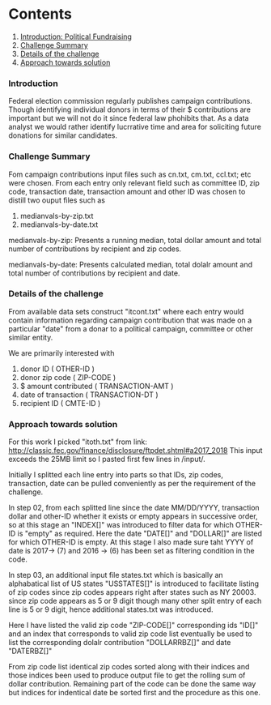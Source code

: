 # Contents
1. [Introduction: Political Fundraising](RAEDME.md#objective)
2. [Challenge Summary](README.md#challenge-summary)
3. [Details of the challenge](README.md#input-data)
4. [Approach towards solution](README.md#solution)


### Introduction
Federal election commission regularly publishes campaign contributions. Though identifying individual donors in terms of their $ contributions are important but we will not do it since federal law phohibits that. As a data analyst we would rather identify lucrrative time and area for soliciting future donations for similar candidates.  

### Challenge Summary
Fom campaign contributions input files such as  cn.txt, cm.txt, ccl.txt; etc were chosen. From each entry only relevant field such as committee ID, zip code, transaction date, transaction amount and other ID was chosen to distill two ouput files such as 

1. medianvals-by-zip.txt
2. medianvals-by-date.txt

medianvals-by-zip: Presents a running median, total dollar amount and total number of contributions by recipient and zip codes.

medianvals-by-date: Presents calculated median, total dolalr amount and total number of contributions by recipient and date.

### Details of the challenge
From available data sets construct "itcont.txt" where each entry would contain information regarding campaign contribution that was made on a particular "date" from a donar to a political campaign, committee or other similar entity. 

We are primarily interested with

1.  donor ID  ( OTHER-ID )
2. donor zip code  ( ZIP-CODE )
3. $ amount contributed ( TRANSACTION-AMT )
4. date of transaction ( TRANSACTION-DT )
5. recipient ID  ( CMTE-ID )

### Approach towards solution

For this work I picked "itoth.txt" from link: http://classic.fec.gov/finance/disclosure/ftpdet.shtml#a2017_2018
This input exceeds the 25MB limit so I pasted first few lines in /input/.

Initially I splitted each line entry into parts so that IDs, zip codes, transaction, date can be pulled conveniently as per the requirement of the challenge.

In step 02, from each splitted line since the date MM/DD/YYYY, transaction dollar and other-ID whether it exists or empty appears 
in successive order, so at this stage an "INDEX[]" was introduced to filter data for which OTHER-ID is "empty" as required. Here the date 
"DATE[]" and "DOLLAR[]" are listed for which OTHER-ID is empty. At this stage I also made sure taht YYYY of date is 2017-> (7) and 2016 -> (6) has been set as filtering condition in the code.

In step 03, an additional input file states.txt which is basically an alphabatical list of US states "USSTATES[]" is introduced to facilitate listing of zip codes since zip codes appears right after states such as NY 20003. since zip code appears as 5 or 9 digit though many other split entry of each line is 5 or 9 digit, hence additional states.txt was introduced. 

Here I have listed the valid zip code "ZIP-CODE[]" corresponding ids "ID[]" and an index that corresponds to valid zip code list eventually be used to list the corresponding dolalr contribution "DOLLARRBZ[]" and date "DATERBZ[]"

From zip code list identical zip codes sorted along with their indices and those indices been used to produce output file to get the rolling sum of dollar contribution. Remaining part of the code can be done the same way but indices for indentical date be sorted first and the procedure as this one.







